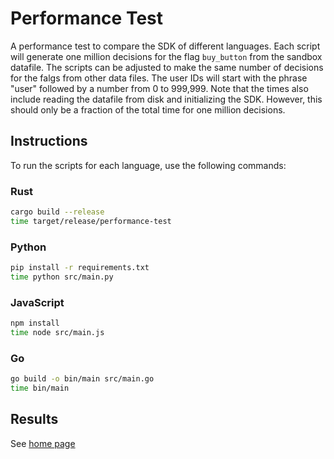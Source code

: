 
# Performance Test

A performance test to compare the SDK of different languages.
Each script will generate one million decisions for the flag `buy_button` from the sandbox datafile. The scripts can be adjusted to make the same number of decisions for the falgs from other data files.
The user IDs will start with the phrase "user" followed by a number from 0 to 999,999.
Note that the times also include reading the datafile from disk and initializing the SDK. However, this should only be a fraction of the total time for one million decisions.

## Instructions

To run the scripts for each language, use the following commands:

### Rust
```sh
cargo build --release
time target/release/performance-test
```

### Python
```sh
pip install -r requirements.txt
time python src/main.py
```

### JavaScript
```sh
npm install
time node src/main.js
```

### Go
```sh
go build -o bin/main src/main.go
time bin/main
```

## Results

See [home page](/../../)